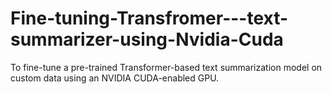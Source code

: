 # Fine-tuning-Transfromer---text-summarizer-using-Nvidia-Cuda
To fine-tune a pre-trained Transformer-based text summarization model on custom data using an NVIDIA CUDA-enabled GPU.
